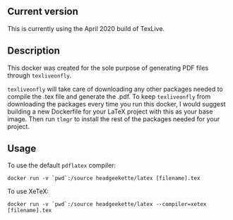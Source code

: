 ## Current version

This is currently using the April 2020 build of TexLive.

## Description

This docker was created for the sole purpose of generating PDF files through `texliveonfly`. 

`texliveonfly` will take care of downloading any other packages needed to compile the .tex file and generate the .pdf. To keep `texliveonfly` from downloading the packages every time you run this docker, I would suggest building a new Dockerfile for your LaTeX project with this as your base image. Then run `tlmgr` to install the rest of the packages needed for your project.

## Usage

To use the default `pdflatex` compiler:
```
docker run -v `pwd`:/source headgeekette/latex [filename].tex
```

To use XeTeX:
```
docker run -v `pwd`:/source headgeekette/latex --compiler=xetex [filename].tex
```
